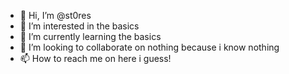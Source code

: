 - 👋 Hi, I’m @st0res
- 👀 I’m interested in the basics
- 🌱 I’m currently learning the basics
- 💞️ I’m looking to collaborate on nothing because i know nothing
- 📫 How to reach me on here i guess!

<!---
st0res/st0res is a ✨ special ✨ repository because its `README.md` (this file) appears on your GitHub profile.
You can click the Preview link to take a look at your changes.
--->
